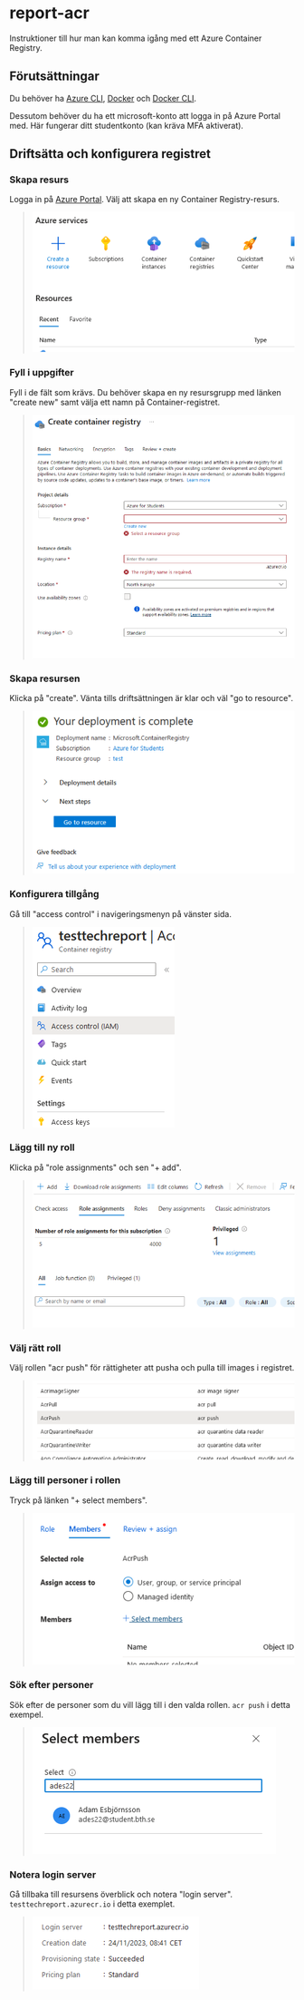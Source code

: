 # report-acr

Instruktioner till hur man kan komma igång med ett Azure Container Registry.

## Förutsättningar

Du behöver ha [Azure CLI](https://learn.microsoft.com/en-us/cli/azure/install-azure-cli), [Docker](https://docs.docker.com/get-docker/) och [Docker CLI](https://docs.docker.com/engine/).

Dessutom behöver du ha ett microsoft-konto att logga in på Azure Portal med. Här fungerar ditt studentkonto (kan kräva MFA aktiverat).

## Driftsätta och konfigurera registret

### Skapa resurs

Logga in på [Azure Portal](https://portal.azure.com/). Välj att skapa en ny Container Registry-resurs.

> ![image1](/img/fig1.png)

### Fyll i uppgifter

Fyll i de fält som krävs. Du behöver skapa en ny resursgrupp med länken "create new" samt välja ett namn på Container-registret.

> ![image1](/img/fig2.png)

### Skapa resursen

Klicka på "create". Vänta tills driftsättningen är klar och väl "go to resource".

> ![image1](/img/fig3.png)

### Konfigurera tillgång

Gå till "access control" i navigeringsmenyn på vänster sida.

> ![image1](/img/fig4.png)

### Lägg till ny roll

Klicka på "role assignments" och sen "+ add".

> ![image1](/img/fig5.png)

### Välj rätt roll

Välj rollen "acr push" för rättigheter att pusha och pulla till images i registret.

> ![image1](/img/fig6.png)

### Lägg till personer i rollen

Tryck på länken "+ select members".

> ![image1](/img/fig7.png)

### Sök efter personer

Sök efter de personer som du vill lägg till i den valda rollen. `acr push` i detta exempel.

> ![image1](/img/fig8.png)

### Notera login server

Gå tillbaka till resursens överblick och notera "login server". `testtechreport.azurecr.io` i detta exemplet.

> ![image1](/img/fig9.png)

##
